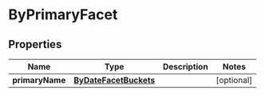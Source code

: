 

# ByPrimaryFacet

## Properties

Name | Type | Description | Notes
------------ | ------------- | ------------- | -------------
**primaryName** | [**ByDateFacetBuckets**](ByDateFacetBuckets.md) |  |  [optional]



